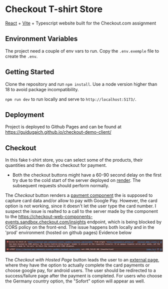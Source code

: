 # Checkout T-shirt Store

[React](https://react.dev/) + [Vite](https://vitejs.dev/) + Typescript website built for the Checkout.com assignment

## Environment Variables

The project need a couple of env vars to run. Copy the `.env.exemple` file to create the `.env`. 

## Getting Started

Clone the repository and run `npm install`. Use a node version higher than 18 to avoid package incompatibility.

`npm run dev` to run locally and serve to `http://localhost:5173/`.

## Deployment

Project is deployed to Github Pages and can be found at https://guidugaich.github.io/checkout-demo-client/

## Checkout

In this fake t-shirt store, you can select some of the products, their quantities and then do the checkout for payment.

* Both the checkout buttons might have a 60-90 second delay on the first try due to the cold start of the server deployed on [render](https://render.com). The subsequent requests should perform normally.

The *Checkout* button renders a [payment component](https://www.checkout.com/docs/payments/accept-payments/accept-a-payment-on-your-website-with-payment-components) the is supposed to capture card data and/or allow to pay with Google Pay. However, the card option is not working, since it doesn't let the user type the card number. I suspect the issue is realted to a call to the server made by the component to the https://checkout-web-components-events.sandbox.checkout.com/insights endpoint, which is being blocked by CORS policy on the front-end. The issue happens both locally and in the 'prod' environment (hosted on github pages) Evidence below

![CORS error](./assets/cors.jpg)

The *Checkout with Hosted Page* button leads the user to an [external page](https://www.checkout.com/docs/payments/accept-payments/accept-a-payment-on-a-hosted-page), where they have the option to actually complete the card payments or choose google pay, for android users. The user should be redirected to a success/failure page after the payment is completed. For users who choose the Germany country option, the "Sofort" option will appear as well.